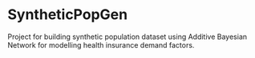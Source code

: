 # SyntheticPopGen

Project for building synthetic population dataset using Additive Bayesian Network for modelling health insurance demand factors.

